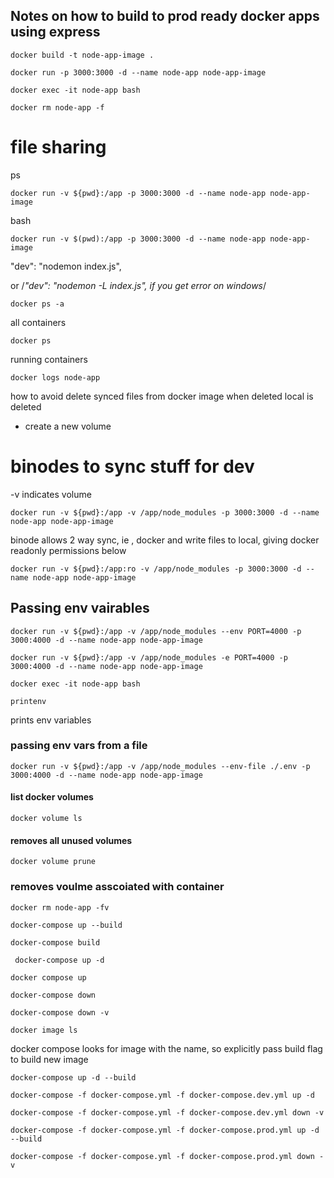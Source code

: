 ## Notes on how to build to prod ready docker apps using express 

`docker build -t node-app-image .`

`docker run -p 3000:3000 -d --name node-app node-app-image`

`docker exec -it node-app bash`

`docker rm node-app -f`

# file sharing
ps

`docker run -v ${pwd}:/app -p 3000:3000 -d --name node-app node-app-image`

bash

`docker run -v $(pwd):/app -p 3000:3000 -d --name node-app node-app-image`

"dev": "nodemon index.js", 

or
/*"dev": "nodemon -L index.js", if you get error on windows*/

`docker ps -a ` 

all containers

`docker ps` 

running containers

`docker logs node-app`

how to avoid delete synced files from docker image when deleted local is deleted
  - create a new volume

# binodes to sync stuff for dev

-v indicates volume

`docker run -v ${pwd}:/app -v /app/node_modules -p 3000:3000 -d --name node-app node-app-image`

 binode allows 2 way sync, ie , docker and write files to local, giving docker readonly permissions below

`docker run -v ${pwd}:/app:ro -v /app/node_modules -p 3000:3000 -d --name node-app node-app-image`

## Passing env vairables
`docker run -v ${pwd}:/app -v /app/node_modules --env PORT=4000 -p 3000:4000 -d --name node-app node-app-image`

`docker run -v ${pwd}:/app -v /app/node_modules -e PORT=4000 -p 3000:4000 -d --name node-app node-app-image`

`docker exec -it node-app bash`

`printenv`

prints env variables

### passing env vars from a file

```
docker run -v ${pwd}:/app -v /app/node_modules --env-file ./.env -p 3000:4000 -d --name node-app node-app-image
```

#### list docker volumes

`docker volume ls`

#### removes all unused volumes

`docker volume prune`

### removes voulme asscoiated with container

`docker rm node-app -fv`

`docker-compose up --build`

`docker-compose build`

` docker-compose up -d`

`docker compose up`

`docker-compose down`

`docker-compose down -v`

`docker image ls`

docker compose looks for image with the name,
so explicitly pass build flag to build new image

`docker-compose up -d --build`

`docker-compose -f docker-compose.yml -f docker-compose.dev.yml up -d`

`docker-compose -f docker-compose.yml -f docker-compose.dev.yml down -v`

`docker-compose -f docker-compose.yml -f docker-compose.prod.yml up -d --build`

`docker-compose -f docker-compose.yml -f docker-compose.prod.yml down -v`